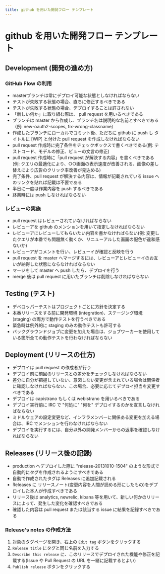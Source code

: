 ```yaml
---
title: github を用いた開発フロー テンプレート
---
```


# github を用いた開発フロー テンプレート

## Development (開発の進め方)

### GitHub Flow の利用

- masterブランチは常にデプロイ可能な状態としなければならない
 - テストが失敗する状態の場合、直ちに修正するべきである
 - テストが失敗する状態の場合、デプロイすることは許されない
- 「新しい何か」に取り組む際は、 pull request を用いるべきである
 - ブランチは master から作成し、ブランチ名は説明的な名前とすべきである（例: new-oauth2-scopes, fix-wrong-classname）
 - 作成したブランチにローカルでコミット後、ただちに github に push し タイトルに [WIP] と付けた pull request を作成しなければならない
 - pull request 作成時に完了条件をチェックボックスで書くべきである(例: テストコード、モデルの修正、ビューの文言の修正)
 - pull request 作成時に「pull request が解決する内容」を書くべきである(例: クエリの最適化により、○○画面の表示速度が改善される、画像の差し替えにより広告のクリック率改善が見込める)
 - 完了条件、pull request が解決する内容は、情報が記載されている issue へのリンクを貼れば記載は不要である
- 半日に一度は作業内容を push するべきである
 - 終業時には push しなければならない

### レビューの実施

- pull request はレビューされていなければならない
 - レビューアを github のメンションを用いて指定しなければならない
 - レビューアにレビューしてもらいたい内容を書かなければらない(例: 変更したクエリが本番でも問題無く動くか、リニューアルした画面の配色が違和感ないか)
 - レビューアがコメントを行い、レビューイが確認と反映を行う
 - pull request を master へマージするには、レビューアとレビューイのお互いが納得した状態にならなければならない
- マージをして master へ push したら、デプロイを行う
 - merge 後は pull request に用いたブランチは削除しなければならない

## Testing (テスト)

- デベロッパーテストはプロジェクトごとに方針を決定する
- 本番リリースをする前に開発環境 (integration)、ステージング環境 (staging) の両方で動作テストを行うべきである
 - 緊急時は例外的に staging のみの動作テストも許可する
- バックグラウンドジョブに変更を加えた場合は、ジョブワーカーを使用している箇所全ての動作テストを行わなければならない

## Deployment (リリースの仕方)

- デプロイは pull request の作成者が行う
 - デプロイ前に前回のリリースとの差分をチェックしなければならない
 - 差分に自分が把握していない、意図しない変更が含まれている場合は関係者に確認しなければならない、この場合、必要に応じてデプロイ担当を変更すべきである
- デプロイは capistrano もしくは webistrano を用いるべきである
- デプロイ実行前に IRC で "何処に" "何を" デプロイするのかを宣言しなければならない
 - ミドルウェアの設定変更など、インフラメンバーに関係ある変更を加える場合は、IRC でメンションを行わなければならない
 - デプロイを実行するには、自分以外の開発メンバーからの返事を確認しなければならない

## Releases (リリース後の記録)

- production へデプロイした際に "release-20131010-1504" のような形式で自動的にタグを作成されるようにすべきである
- 自動で作成されたタグは Releases に追加記載される
 - Releases に リリースノート(変更内容を人間が読める形にしたもの)をデプロイした本人が作成すべきである
- リリース後は analytics, newrelic, kibana 等を用いて、新しい何かのリリースによって、発生した変化を確認すべきである
 - 確認した内容は pull request または該当する issue に結果を記録すべきである

### Release's notes の作成方法

1. 対象のタグページを開き、右上の `Edit tag` ボタンをクリックする
2. `Release title` にタグと同じ名前を入力する
3. `Describe this release` に、このリリースでデプロイされた機能や修正を記載する(Issue や Pull Request の URL を一緒に記載するとよい)
4. `Publish release` ボタンをクリックする
